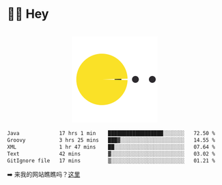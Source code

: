 
# 👋🏻 Hey
<div align="center">
	<br>
	<img src="https://raw.githubusercontent.com/Aniket965/Aniket965/master/pacman.svg?sanitize=true" width="200" height="200">
	<br>
</div>

<!--START_SECTION:waka-->
```text
Java             17 hrs 1 min    ██████████████████░░░░░░░   72.50 % 
Groovy           3 hrs 25 mins   ███▓░░░░░░░░░░░░░░░░░░░░░   14.55 % 
XML              1 hr 47 mins    ██░░░░░░░░░░░░░░░░░░░░░░░   07.64 % 
Text             42 mins         ▓░░░░░░░░░░░░░░░░░░░░░░░░   03.02 % 
GitIgnore file   17 mins         ▒░░░░░░░░░░░░░░░░░░░░░░░░   01.21 % 
```
<!--END_SECTION:waka-->

 ➡️  来我的网站瞧瞧吗？[这里](https://www.shaolongfei.com)
